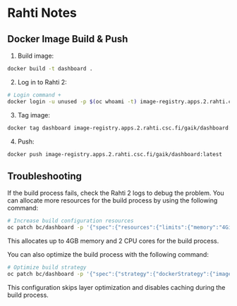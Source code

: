 # Rahti Notes

## Docker Image Build & Push

1. Build image:

```bash
docker build -t dashboard .
```

2. Log in to Rahti 2:

```bash
# Login command +
docker login -u unused -p $(oc whoami -t) image-registry.apps.2.rahti.csc.fi
```

3. Tag image:

```bash
docker tag dashboard image-registry.apps.2.rahti.csc.fi/gaik/dashboard:latest
```

4. Push:

```bash
docker push image-registry.apps.2.rahti.csc.fi/gaik/dashboard:latest
```

## Troubleshooting

If the build process fails, check the Rahti 2 logs to debug the problem. You can allocate more resources for the build process by using the following command:

```bash
# Increase build configuration resources
oc patch bc/dashboard -p '{"spec":{"resources":{"limits":{"memory":"4Gi","cpu":"2"},"requests":{"memory":"2Gi","cpu":"1"}}}}'
```

This allocates up to 4GB memory and 2 CPU cores for the build process.

You can also optimize the build process with the following command:

```bash
# Optimize build strategy
oc patch bc/dashboard -p '{"spec":{"strategy":{"dockerStrategy":{"imageOptimizationPolicy":"SkipLayers","noCache":true}}}}'
```

This configuration skips layer optimization and disables caching during the build process.